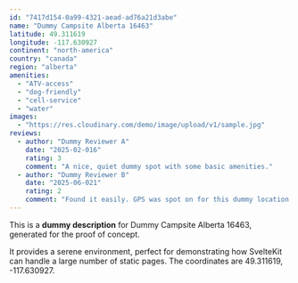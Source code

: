 ```yaml
---
id: "7417d154-0a99-4321-aead-ad76a21d3abe"
name: "Dummy Campsite Alberta 16463"
latitude: 49.311619
longitude: -117.630927
continent: "north-america"
country: "canada"
region: "alberta"
amenities:
  - "ATV-access"
  - "dog-friendly"
  - "cell-service"
  - "water"
images:
  - "https://res.cloudinary.com/demo/image/upload/v1/sample.jpg"
reviews:
  - author: "Dummy Reviewer A"
    date: "2025-02-016"
    rating: 3
    comment: "A nice, quiet dummy spot with some basic amenities."
  - author: "Dummy Reviewer B"
    date: "2025-06-021"
    rating: 2
    comment: "Found it easily. GPS was spot on for this dummy location."
---
```


This is a **dummy description** for Dummy Campsite Alberta 16463, generated for the proof of concept.

It provides a serene environment, perfect for demonstrating how SvelteKit can handle a large number of static pages. The coordinates are 49.311619, -117.630927.
